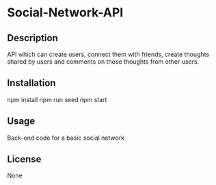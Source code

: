 # Social-Network-API

## Description

API which can create users, connect them with friends, create thoughts shared by users and comments on those thoughts from other users.

## Installation

npm install
npm run seed
npm start

## Usage

Back-end code for a basic social network

## License

None
